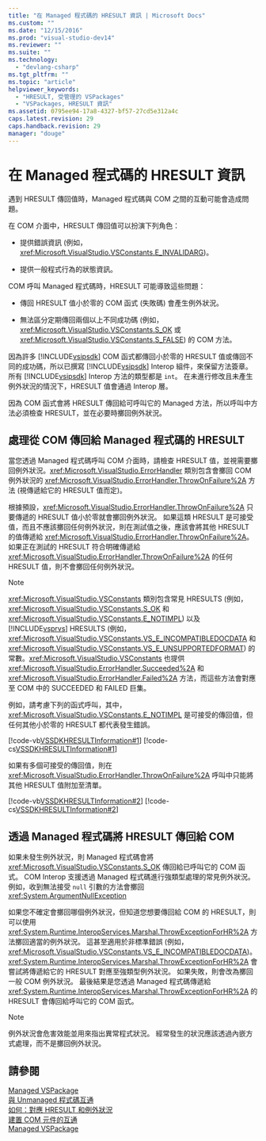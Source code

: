 ```yaml
---
title: "在 Managed 程式碼的 HRESULT 資訊 | Microsoft Docs"
ms.custom: ""
ms.date: "12/15/2016"
ms.prod: "visual-studio-dev14"
ms.reviewer: ""
ms.suite: ""
ms.technology: 
  - "devlang-csharp"
ms.tgt_pltfrm: ""
ms.topic: "article"
helpviewer_keywords: 
  - "HRESULT, 受管理的 VSPackages"
  - "VSPackages, HRESULT 資訊"
ms.assetid: 0795ee94-17a8-4327-bf57-27cd5e312a4c
caps.latest.revision: 29
caps.handback.revision: 29
manager: "douge"
---
```

# 在 Managed 程式碼的 HRESULT 資訊
遇到 HRESULT 傳回值時，Managed 程式碼與 COM 之間的互動可能會造成問題。  
  
 在 COM 介面中，HRESULT 傳回值可以扮演下列角色：  
  
-   提供錯誤資訊 \(例如，<xref:Microsoft.VisualStudio.VSConstants.E_INVALIDARG>\)。  
  
-   提供一般程式行為的狀態資訊。  
  
 COM 呼叫 Managed 程式碼時，HRESULT 可能導致這些問題：  
  
-   傳回 HRESULT 值小於零的 COM 函式 \(失敗碼\) 會產生例外狀況。  
  
-   無法區分定期傳回兩個以上不同成功碼 \(例如，<xref:Microsoft.VisualStudio.VSConstants.S_OK> 或 <xref:Microsoft.VisualStudio.VSConstants.S_FALSE>\) 的 COM 方法。  
  
 因為許多 [!INCLUDE[vsipsdk](../extensibility/includes/vsipsdk_md.md)] COM 函式都傳回小於零的 HRESULT 值或傳回不同的成功碼，所以已撰寫 [!INCLUDE[vsipsdk](../extensibility/includes/vsipsdk_md.md)] Interop 組件，來保留方法簽章。 所有 [!INCLUDE[vsipsdk](../extensibility/includes/vsipsdk_md.md)] Interop 方法的類型都是 `int`。 在未進行修改且未產生例外狀況的情況下，HRESULT 值會通過 Interop 層。  
  
 因為 COM 函式會將 HRESULT 傳回給可呼叫它的 Managed 方法，所以呼叫中方法必須檢查 HRESULT，並在必要時擲回例外狀況。  
  
## 處理從 COM 傳回給 Managed 程式碼的 HRESULT  
 當您透過 Managed 程式碼呼叫 COM 介面時，請檢查 HRESULT 值，並視需要擲回例外狀況。<xref:Microsoft.VisualStudio.ErrorHandler> 類別包含會擲回 COM 例外狀況的 <xref:Microsoft.VisualStudio.ErrorHandler.ThrowOnFailure%2A> 方法 \(視傳遞給它的 HRESULT 值而定\)。  
  
 根據預設，<xref:Microsoft.VisualStudio.ErrorHandler.ThrowOnFailure%2A> 只要傳遞的 HRESULT 值小於零就會擲回例外狀況。 如果這類 HRESULT 是可接受值，而且不應該擲回任何例外狀況，則在測試值之後，應該會將其他 HRESULT 的值傳遞給 <xref:Microsoft.VisualStudio.ErrorHandler.ThrowOnFailure%2A>。 如果正在測試的 HRESULT 符合明確傳遞給 <xref:Microsoft.VisualStudio.ErrorHandler.ThrowOnFailure%2A> 的任何 HRESULT 值，則不會擲回任何例外狀況。  
  
> [!NOTE]
>  <xref:Microsoft.VisualStudio.VSConstants> 類別包含常見 HRESULTS \(例如，<xref:Microsoft.VisualStudio.VSConstants.S_OK> 和 <xref:Microsoft.VisualStudio.VSConstants.E_NOTIMPL>\) 以及 [!INCLUDE[vsprvs](../code-quality/includes/vsprvs_md.md)] HRESULTS \(例如，<xref:Microsoft.VisualStudio.VSConstants.VS_E_INCOMPATIBLEDOCDATA> 和 <xref:Microsoft.VisualStudio.VSConstants.VS_E_UNSUPPORTEDFORMAT>\) 的常數。<xref:Microsoft.VisualStudio.VSConstants> 也提供 <xref:Microsoft.VisualStudio.ErrorHandler.Succeeded%2A> 和 <xref:Microsoft.VisualStudio.ErrorHandler.Failed%2A> 方法，而這些方法會對應至 COM 中的 SUCCEEDED 和 FAILED 巨集。  
  
 例如，請考慮下列的函式呼叫，其中，<xref:Microsoft.VisualStudio.VSConstants.E_NOTIMPL> 是可接受的傳回值，但任何其他小於零的 HRESULT 都代表發生錯誤。  
  
 [!code-vb[VSSDKHRESULTInformation#1](../extensibility/internals/codesnippet/VisualBasic/hresult-information-in-managed-code_1.vb)]
 [!code-cs[VSSDKHRESULTInformation#1](../extensibility/internals/codesnippet/CSharp/hresult-information-in-managed-code_1.cs)]  
  
 如果有多個可接受的傳回值，則在 <xref:Microsoft.VisualStudio.ErrorHandler.ThrowOnFailure%2A> 呼叫中只能將其他 HRESULT 值附加至清單。  
  
 [!code-vb[VSSDKHRESULTInformation#2](../extensibility/internals/codesnippet/VisualBasic/hresult-information-in-managed-code_2.vb)]
 [!code-cs[VSSDKHRESULTInformation#2](../extensibility/internals/codesnippet/CSharp/hresult-information-in-managed-code_2.cs)]  
  
## 透過 Managed 程式碼將 HRESULT 傳回給 COM  
 如果未發生例外狀況，則 Managed 程式碼會將 <xref:Microsoft.VisualStudio.VSConstants.S_OK> 傳回給已呼叫它的 COM 函式。 COM Interop 支援透過 Managed 程式碼進行強類型處理的常見例外狀況。 例如，收到無法接受 `null` 引數的方法會擲回 <xref:System.ArgumentNullException>  
  
 如果您不確定會擲回哪個例外狀況，但知道您想要傳回給 COM 的 HRESULT，則可以使用 <xref:System.Runtime.InteropServices.Marshal.ThrowExceptionForHR%2A> 方法擲回適當的例外狀況。 這甚至適用於非標準錯誤 \(例如，<xref:Microsoft.VisualStudio.VSConstants.VS_E_INCOMPATIBLEDOCDATA>\)。<xref:System.Runtime.InteropServices.Marshal.ThrowExceptionForHR%2A> 會嘗試將傳遞給它的 HRESULT 對應至強類型例外狀況。 如果失敗，則會改為擲回一般 COM 例外狀況。 最後結果是您透過 Managed 程式碼傳遞給 <xref:System.Runtime.InteropServices.Marshal.ThrowExceptionForHR%2A> 的 HRESULT 會傳回給呼叫它的 COM 函式。  
  
> [!NOTE]
>  例外狀況會危害效能並用來指出異常程式狀況。 經常發生的狀況應該透過內嵌方式處理，而不是擲回例外狀況。  
  
## 請參閱  
 [Managed VSPackage](../misc/managed-vspackages.md)   
 [與 Unmanaged 程式碼互通](../Topic/Interoperating%20with%20Unmanaged%20Code.md)   
 [如何：對應 HRESULT 和例外狀況](../Topic/How%20to:%20Map%20HRESULTs%20and%20Exceptions.md)   
 [建置 COM 元件的互通](http://msdn.microsoft.com/zh-tw/7a2c657a-cfef-40f0-bed3-7c2c0ac4abdf)   
 [Managed VSPackage](../misc/managed-vspackages.md)